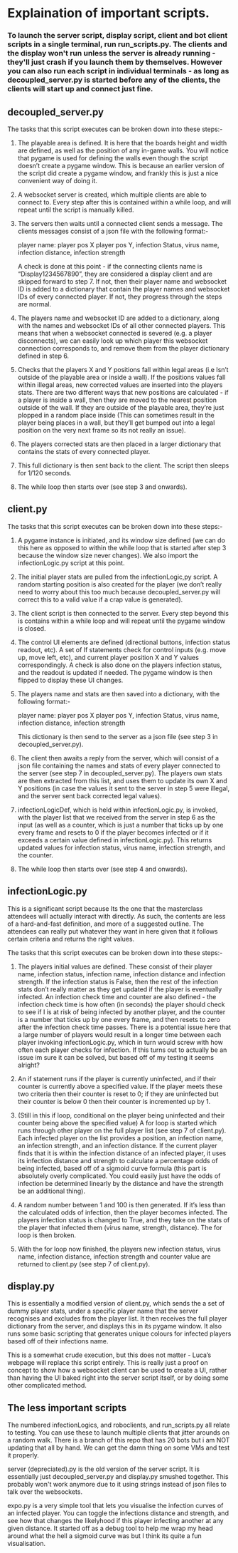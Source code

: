# Explaination of important scripts.  

### To launch the server script, display script, client and bot client scripts in a single terminal, run run_scripts.py.  The clients and the display won't run unless the server is already running - they'll just crash if you launch them by themselves.  However you can also run each script in individual terminals - as long as decoupled_server.py is started before any of the clients, the clients will start up and connect just fine.  

## decoupled_server.py

The tasks that this script executes can be broken down into these steps:-

1. The playable area is defined.  It is here that the boards height and width are defined, as well as the position of any in-game walls.  You will notice that pygame is used for defining the walls even though the script doesn’t create a pygame window.  This is because an earlier version of the script did create a pygame window, and frankly this is just a nice convenient way of doing it. 

2. A websocket server is created, which multiple clients are able to connect to.  Every step after this is contained within a while loop, and will repeat until the script is manually killed.  

3. The servers then waits until a connected client sends a message.  The clients messages consist of a json file with the following format:-  

	player name: player pos X player pos Y, infection Status, virus name, infection distance, infection strength

	A check is done at this point - if the connecting clients name is “Display1234567890”,  they are considered a display client and are skipped 		forward to step 7.  If not, then their player name and websocket ID is added to a dictionary that contain the player names and websocket IDs of 
	every connected player.  If not, they progress through the steps are normal.  

4. The players name and websocket ID are added to a dictionary, along with the names and websocket IDs of all other connected players.  This means that when a websocket connected is severed (e.g. a player disconnects), we can easily look up which player this websocket connection corresponds to, and remove them from the player dictionary defined in step 6.  

5. Checks that the players X and Y positions fall within legal areas (i.e Isn’t outside of the playable area or inside a wall).  If the positions values fall within illegal areas, new corrected values are inserted into the players stats.  There are two different ways that new positions are calculated - if a player is inside a wall, then they are moved to the nearest position outside of the wall.  If they are outside of the playable area, they’re just plopped in a random place inside (This can sometimes result in the player being places in a wall, but they’ll get bumped out into a legal position on the very next frame so its not really an issue).  

6. The players corrected stats are then placed in a larger dictionary that contains the stats of every connected player.  

7. This full dictionary is then sent back to the client.  The script then sleeps for 1/120 seconds.  

9. The while loop then starts over (see step 3 and onwards).  



## client.py

The tasks that this script executes can be broken down into these steps:-

1. A pygame instance is initiated, and its window size defined (we can do this here as opposed to within the while loop that is started after step 3 because the window size never changes).  We also import the infectionLogic.py script at this point.  

2. The initial player stats are pulled from the infectionLogic,py script.  A random starting position is also created for the player (we don’t really need to worry about this too much because decoupled_server.py will correct this to a valid value if a crap value is generated).  

3. The client script is then connected to the server.  Every step beyond this is contains within a while loop and will repeat until the pygame window is closed.  

4. The control UI elements are defined (directional buttons, infection status readout, etc).  A set of If statements check for control inputs (e.g. move up, move left, etc), and current player position X and Y values correspondingly.  A check is also done on the players infection status, and the readout is updated if needed.  The pygame window is then flipped to display these UI changes.  

5. The players name and stats are then saved into a dictionary, with the following format:-  
	
	player name: player pos X player pos Y, infection Status, virus name, infection distance, infection strength

	This dictionary is then send to the server as a json file (see step 3 in decoupled_server.py).  

6. The client then awaits a reply from the server, which will consist of a json file containing the names and stats of every player connected to the server (see step 7 in decoupled_server.py).  The players own stats are then extracted from this list, and uses them to update its own X and Y positions (in case the values it sent to the server in step 5 were illegal, and the server sent back corrected legal values).  

7. infectionLogicDef, which is held within infectionLogic.py, is invoked, with the player list that we received from the server in step 6 as the input (as well as a counter, which is just a number that ticks up by one every frame and resets to 0 if the player becomes infected or if it exceeds a certain value defined in infectionLogic.py).  This returns updated values for infection status, virus name, infection strength, and the counter.  

8. The while loop then starts over (see step 4 and onwards).  


## infectionLogic.py

This is a significant script because Its the one that the masterclass attendees will actually interact with directly.  As such, the contents are less of a hard-and-fast definition, and more of a suggested outline.  The attendees can really put whatever they want in here given that it follows certain criteria and returns the right values.  

The tasks that this script executes can be broken down into these steps:-

1. The players initial values are defined.  These consist of their player name, infection status, infection name, infection distance and infection strength.  If the infection status is False, then the rest of the infection stats don’t really matter as they get updated if the player is eventually infected.  An infection check time and counter are also defined - the infection check time is how often (in seconds) the player should check to see if I is at risk of being infected by another player, and the counter is a number that ticks up by one every frame, and then resets to zero after the infection check time passes.  There is a potential issue here that a large number of players would result in a longer time between each player invoking infectionLogic.py, which in turn would screw with how often each player checks for infection.  If this turns out to actually be an issue im sure it can be solved, but based off of my testing it seems alright?

2. An if statement runs if the player is currently uninfected, and if their counter is currently above a specified value.  If the player meets these two criteria then their counter is reset to 0; if they are uninfected but their counter is below 0 then their counter is incremented up by 1.  

3. (Still in this if loop, conditional on the player being uninfected and their counter being above the specified value) A for loop is started which runs through other player on the full player list (see step 7 of client.py).  Each infected player on the list provides a position, an infection name, an infection strength, and an infection distance.  If the current player finds that it is within the infection distance of an infected player, it uses its infection distance and strength to calculate a percentage odds of being infected, based off of a sigmoid curve formula (this part is absolutely overly complicated.  You could easily just have the odds of infection be determined linearly by the distance and have the strength be an additional thing).  

4. A random number between 1 and 100 is then generated.  If it’s less than the calculated odds of infection, then the player becomes infected.  The players infection status is changed to True, and they take on the stats of the player that infected them (virus name, strength, distance).  The for loop is then broken.  

5. With the for loop now finished, the players new infection status, virus name, infection distance, infection strength and counter value are returned to client.py (see step 7 of client.py).  


## display.py

This is essentially a modified version of client.py, which sends the a set of dummy player stats, under a specific player name that the server recognises and excludes from the player list.  It then receives the full player dictionary from the server, and displays this in its pygame window.  It also runs some basic scripting that generates unique colours for infected players based off of their infections name.  

This is a somewhat crude execution, but this does not matter - Luca’s webpage will replace this script entirely.  This is really just a proof on concept to show how a websocket client can be used to create a UI, rather than having the UI baked right into the server script itself, or by doing some other complicated method.  


## The less important scripts

The numbered infectionLogics, and roboclients, and run_scripts.py all relate to testing.  You can use these to launch multiple clients that jitter arounds on a random walk.  There is a branch of this repo that has 20 bots but i am NOT updating that all by hand.  We can get the damn thing on some VMs and test it properly.  

server (depreciated).py is the old version of the server script.  It is essentially just decoupled_server.py and display.py smushed together.  This probably won't work anymore due to it using strings instead of json files to talk over the websockets.   

expo.py is a very simple tool that lets you visualise the infection curves of an infected player.  You can toggle the infections distance and strength, and see how that changes the likelyhood if this player infecting another at any given distance.  It started off as a debug tool to help me wrap my head around what the hell a sigmoid curve was but I think its quite a fun visualisation.  
